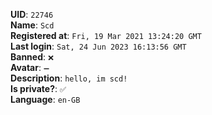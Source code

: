 **UID**: `22746`  
**Name**: `Scd`  
**Registered at**: `Fri, 19 Mar 2021 13:24:20 GMT`  
**Last login**: `Sat, 24 Jun 2023 16:13:56 GMT`  
**Banned**: `❌`  
**Avatar**: `➖`  
**Description**: ```hello, im scd!```  
**Is private?**: `✅`  
**Language**: `en-GB`